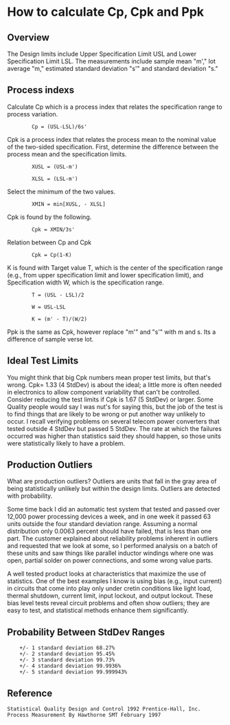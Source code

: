 # How to calculate Cp, Cpk and Ppk

## Overview

The Design limits include Upper Specification Limit USL and Lower Specification Limit LSL. The measurements include sample mean "m'," lot average "m," estimated standard deviation "s'" and standard deviation "s."


## Process indexs

Calculate Cp which is a process index that relates the specification range to process variation.

```
        Cp = (USL-LSL)/6s'
```

Cpk is a process index that relates the process mean to the nominal value of the two-sided specification. First, determine the difference between the process mean and the specification limits.

```
        XUSL = (USL-m')

        XLSL = (LSL-m')
```

Select the minimum of the two values.

```
        XMIN = min[XUSL, - XLSL]
```

Cpk is found by the following.

```
        Cpk = XMIN/3s'
```

Relation between Cp and Cpk

```
        Cpk = Cp(1-K)
```

K is found with Target value T, which is the center of the specification range (e.g., from upper specification limit and lower specification limit), and Specification width W, which is the specification range.

```
        T = (USL - LSL)/2

        W = USL-LSL

        K = (m' - T)/(W/2)
```

Ppk is the same as Cpk, however replace "m'" and "s'" with m and s. Its a difference of sample verse lot. 


## Ideal Test Limits

You might think that big Cpk numbers mean proper test limits, but that's wrong. Cpk= 1.33 (4 StdDev) is about the ideal; a little more is often needed in electronics to allow component variability that can't be controlled. Consider reducing the test limits if Cpk is 1.67 (5 StdDev) or larger. Some Quality people would say I was nut's for saying this, but the job of the test is to find things that are likely to be wrong or put another way unlikely to occur. I recall verifying problems on several telecom power converters that tested outside 4 StdDev but passed 5 StdDev. The rate at which the failures occurred was higher than statistics said they should happen, so those units were statistically likely to have a problem.


## Production Outliers
 
What are production outliers? Outliers are units that fall in the gray area of being statistically unlikely but within the design limits. Outliers are detected with probability. 

Some time back I did an automatic test system that tested and passed over 12,000 power processing devices a week, and in one week it passed 63 units outside the four standard deviation range. Assuming a normal distribution only 0.0063 percent should have failed, that is less than one part. The customer explained about reliability problems inherent in outliers and requested that we look at some, so I performed analysis on a batch of these units and saw things like parallel inductor windings where one was open, partial solder on power connections, and some wrong value parts. 

A well tested product looks at characteristics that maximize the use of statistics. One of the best examples I know is using bias (e.g., input current) in circuits that come into play only under cretin conditions like light load, thermal shutdown, current limit, input lockout, and output lockout. These bias level tests reveal circuit problems and often show outliers; they are easy to test, and statistical methods enhance them significantly. 



## Probability Between StdDev Ranges

```
    +/- 1 standard deviation 68.27%
    +/- 2 standard deviation 95.45%
    +/- 3 standard deviation 99.73%
    +/- 4 standard deviation 99.9936%
    +/- 5 standard deviation 99.999943%
```


## Reference

    Statistical Quality Design and Control 1992 Prentice-Hall, Inc.
    Process Measurement By Hawthorne SMT February 1997
